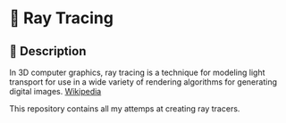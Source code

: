# 🎇 Ray Tracing

## 💬 Description

In 3D computer graphics, ray tracing is a technique for modeling light transport for use in a wide variety of rendering algorithms for generating digital images. [Wikipedia](https://en.wikipedia.org/wiki/Ray_tracing_(graphics))

This repository contains all my attemps at creating ray tracers.